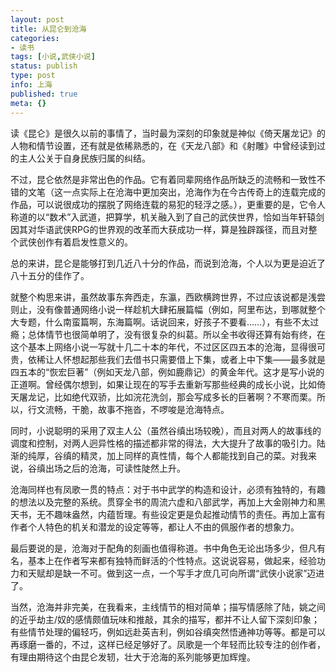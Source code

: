 ```yaml
---
layout: post
title: 从昆仑到沧海
categories:
- 读书
tags: [小说,武侠小说]
status: publish
type: post
info: 上海
published: true
meta: {}
---
```


读《昆仑》是很久以前的事情了，当时最为深刻的印象就是神似《倚天屠龙记》的人物和情节设置，还有就是依稀熟悉的，在《天龙八部》和《射雕》中曾经读到过的主人公关于自身民族归属的纠结。

 不过，昆仑依然是非常出色的作品。它有着同辈网络作品所缺乏的流畅和一致性不错的文笔（这一点实际上在沧海中更加突出，沧海作为在今古传奇上的连载完成的作品，可以说很成功的摆脱了网络连载的易犯的轻浮之感。），更重要的是，它令人称道的以“数术”入武道，把算学，机关融入到了自己的武侠世界，恰如当年轩辕剑因其对华语武侠RPG的世界观的改革而大获成功一样，算是独辟蹊径，而且对整个武侠创作有着启发性意义的。

 总的来讲，昆仑是能够打到几近八十分的作品，而说到沧海，个人以为更是迫近了八十五分的佳作了。

 就整个构思来讲，虽然故事东奔西走，东瀛，西欧横跨世界，不过应该说都是浅尝则止，没有像普通网络小说一样趁机大肆拓展篇幅（例如，阿里布达，到哪就整个大专题，什么南蛮篇啊，东海篇啊。话说回来，好孩子不要看……），有些不太过瘾；总体情节也很简单明了，没有很复杂的纠葛。所以全书收得还算有始有终，在这个基本上网络小说一写就十几二十本的年代，不过区区四五本的沧海，显得很可贵，依稀让人怀想起那些我们去借书只需要借上下集，或者上中下集——最多就是四五本的“恢宏巨著”（例如天龙八部，例如鹿鼎记）的黄金年代。这才是写小说的正道啊。曾经偶尔想到，如果让现在的写手去重新写那些经典的成长小说，比如倚天屠龙记，比如绝代双骄，比如浣花洗剑，那会写成多长的巨著啊？不寒而栗。所以，行文流畅，干脆，故事不拖沓，不啰唆是沧海特点。

 同时，小说聪明的采用了双主人公（虽然谷缜出场较晚），而且对两人的故事线的调度和控制，对两人迥异性格的描述都非常的得法，大大提升了故事的吸引力。陆渐的纯厚，谷缜的精灵，加上同样的真性情，每个人都能找到自己的菜。对我来说，谷缜出场之后的沧海，可读性陡然上升。

 沧海同样也有凤歌一贯的特点：对于书中武学的构造和设计，必须有独特的，有趣的想法以及完整的系统。贯穿全书的周流六虚和八部武学，再加上大金刚神力和黑天书，无不趣味盎然，内蕴哲理。有些设定更是负起推动情节的责任。再加上富有作者个人特色的机关和潜龙的设定等等，都让人不由的佩服作者的想象力。

 最后要说的是，沧海对于配角的刻画也值得称道。书中角色无论出场多少，但凡有名，基本上在作者写来都有独特而鲜活的个性特点。这说说容易，做起来，经验功力和天赋却是缺一不可。做到这一点，一个写手才庶几可向所谓“武侠小说家”迈进了。

 当然，沧海并非完美，在我看来，主线情节的相对简单；描写情感除了陆，姚之间的近乎劫主/奴的感情颇值玩味和推敲，其余的描写，都并不让人留下深刻印象；有些情节处理的偏轻巧，例如远赴英吉利，例如谷缜突然悟通神功等等。都是可以再琢磨一番的，不过，这样已经足够好了。凤歌是一个年轻而比较专注的创作者，有理由期待这个由昆仑发轫，壮大于沧海的系列能够更加辉煌。

